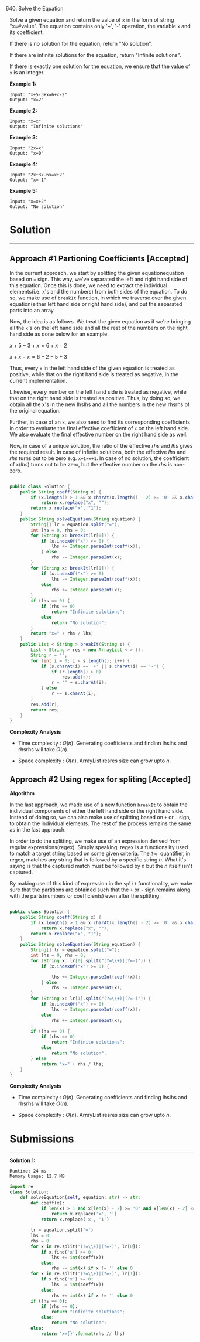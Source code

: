 640. Solve the Equation

Solve a given equation and return the value of `x` in the form of string "x=#value". The equation contains only '+', '-' operation, the variable `x` and its coefficient.

If there is no solution for the equation, return "No solution".

If there are infinite solutions for the equation, return "Infinite solutions".

If there is exactly one solution for the equation, we ensure that the value of `x` is an integer.

**Example 1:**
```
Input: "x+5-3+x=6+x-2"
Output: "x=2"
```

**Example 2:**
```
Input: "x=x"
Output: "Infinite solutions"
```

**Example 3:**
```
Input: "2x=x"
Output: "x=0"
```

**Example 4:**
```
Input: "2x+3x-6x=x+2"
Output: "x=-1"
```

**Example 5:**
```
Input: "x=x+2"
Output: "No solution"
```

# Solution
---
## Approach #1 Partioning Coefficients [Accepted]
In the current approach, we start by splitting the given equationequation based on `=` sign. This way, we've separated the left and right hand side of this equation. Once this is done, we need to extract the individual elements(i.e. x's and the numbers) from both sides of the equation. To do so, we make use of `breakIt` function, in which we traverse over the given equation(either left hand side or right hand side), and put the separated parts into an array.

Now, the idea is as follows. We treat the given equation as if we're bringing all the `x`'s on the left hand side and all the rest of the numbers on the right hand side as done below for an example.

$x+5-3+x=6+x-2$

$x+x-x=6-2-5+3$

Thus, every `x` in the left hand side of the given equation is treated as positive, while that on the right hand side is treated as negative, in the current implementation.

Likewise, every number on the left hand side is treated as negative, while that on the right hand side is treated as positive. Thus, by doing so, we obtain all the x's in the new lhslhs and all the numbers in the new rhsrhs of the original equation.

Further, in case of an `x`, we also need to find its corresponding coefficients in order to evaluate the final effective coefficient of `x` on the left hand side. We also evaluate the final effective number on the right hand side as well.

Now, in case of a unique solution, the ratio of the effective $rhs$ and $lhs$ gives the required result. In case of infinite solutions, both the effective $lhs$ and $rhs$ turns out to be zero e.g. `x+1=x+1`. In case of no solution, the coefficient of x($lhs$) turns out to be zero, but the effective number on the $rhs$ is non-zero.

```java

public class Solution {
    public String coeff(String x) {
        if (x.length() > 1 && x.charAt(x.length() - 2) >= '0' && x.charAt(x.length() - 2) <= '9')
            return x.replace("x", "");
        return x.replace("x", "1");
    }
    public String solveEquation(String equation) {
        String[] lr = equation.split("=");
        int lhs = 0, rhs = 0;
        for (String x: breakIt(lr[0])) {
            if (x.indexOf("x") >= 0) {
                lhs += Integer.parseInt(coeff(x));
            } else
                rhs -= Integer.parseInt(x);
        }
        for (String x: breakIt(lr[1])) {
            if (x.indexOf("x") >= 0)
                lhs -= Integer.parseInt(coeff(x));
            else
                rhs += Integer.parseInt(x);
        }
        if (lhs == 0) {
            if (rhs == 0)
                return "Infinite solutions";
            else
                return "No solution";
        }
        return "x=" + rhs / lhs;
    }
    public List < String > breakIt(String s) {
        List < String > res = new ArrayList < > ();
        String r = "";
        for (int i = 0; i < s.length(); i++) {
            if (s.charAt(i) == '+' || s.charAt(i) == '-') {
                if (r.length() > 0)
                    res.add(r);
                r = "" + s.charAt(i);
            } else
                r += s.charAt(i);
        }
        res.add(r);
        return res;
    }
}
```

**Complexity Analysis**

* Time complexity : $O(n)$. Generating coefficients and findinn lhslhs and rhsrhs will take $O(n)$.

* Space complexity : $O(n)$. ArrayList resres size can grow upto $n$.

## Approach #2 Using regex for spliting [Accepted]
**Algorithm**

In the last approach, we made use of a new function `breakIt` to obtain the individual components of either the left hand side or the right hand side. Instead of doing so, we can also make use of splitting based on `+` or `-` sign, to obtain the individual elements. The rest of the process remains the same as in the last approach.

In order to do the splitting, we make use of an expression derived from regular expressions(regex). Simply speaking, regex is a functionality used to match a target string based on some given criteria. The `?=n` quantifier, in regex, matches any string that is followed by a specific string $n$. What it's saying is that the captured match must be followed by $n$ but the $n$ itself isn't captured.

By making use of this kind of expression in the `split` functionality, we make sure that the partitions are obtained such that the `+` or `-` sign remains along with the parts(numbers or coefficients) even after the splitting.

```java

public class Solution {
    public String coeff(String x) {
        if (x.length() > 1 && x.charAt(x.length() - 2) >= '0' && x.charAt(x.length() - 2) <= '9')
            return x.replace("x", "");
        return x.replace("x", "1");
    }
    public String solveEquation(String equation) {
        String[] lr = equation.split("=");
        int lhs = 0, rhs = 0;
        for (String x: lr[0].split("(?=\\+)|(?=-)")) {
            if (x.indexOf("x") >= 0) {

                lhs += Integer.parseInt(coeff(x));
            } else
                rhs -= Integer.parseInt(x);
        }
        for (String x: lr[1].split("(?=\\+)|(?=-)")) {
            if (x.indexOf("x") >= 0)
                lhs -= Integer.parseInt(coeff(x));
            else
                rhs += Integer.parseInt(x);
        }
        if (lhs == 0) {
            if (rhs == 0)
                return "Infinite solutions";
            else
                return "No solution";
        } else
            return "x=" + rhs / lhs;
    }
}
```

**Complexity Analysis**

* Time complexity : $O(n)$. Generating coefficients and finding lhslhs and rhsrhs will take $O(n)$.

* Space complexity : $O(n)$. ArrayList resres size can grow upto $n$.

# Submissions
---
**Solution 1:**
```
Runtime: 24 ms
Memory Usage: 12.7 MB
```
```python
import re
class Solution:
    def solveEquation(self, equation: str) -> str:
        def coeff(x):
            if len(x) > 1 and x[len(x) - 2] >= '0' and x[len(x) - 2] <= '9':
                return x.replace('x', '')
            return x.replace('x', '1')
        
        lr = equation.split('=')
        lhs = 0
        rhs = 0
        for x in re.split('(?=\\+)|(?=-)', lr[0]):
            if x.find('x') >= 0:
                lhs += int(coeff(x))
            else:
                rhs -= int(x) if x != '' else 0
        for x in re.split('(?=\\+)|(?=-)', lr[1]):
            if x.find('x') >= 0:
                lhs -= int(coeff(x))
            else:
                rhs += int(x) if x != '' else 0
        if (lhs == 0):
            if (rhs == 0):
                return "Infinite solutions";
            else:
                return "No solution";
        else:
            return 'x={}'.format(rhs // lhs)
```